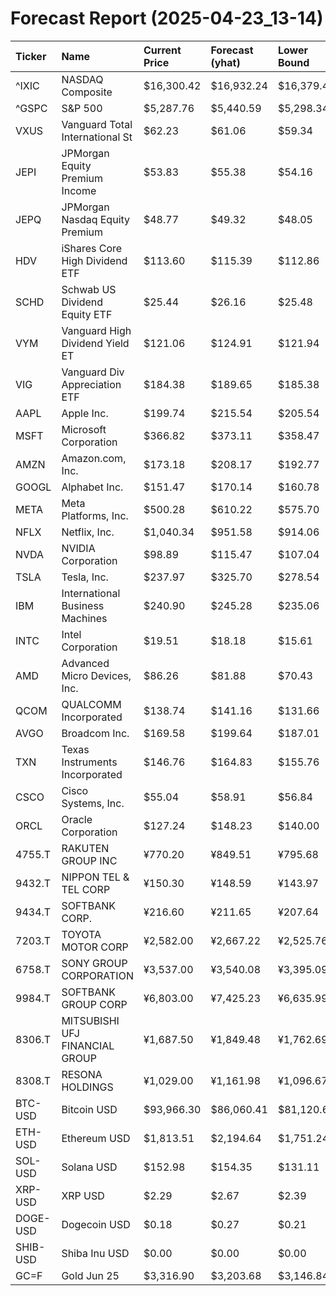 # Forecast Report (2025-04-23_13-14)

| Ticker   | Name                            | Current Price   | Forecast (yhat)   | Lower Bound   | Upper Bound   | Alert   |
|:---------|:--------------------------------|:----------------|:------------------|:--------------|:--------------|:--------|
| ^IXIC    | NASDAQ Composite                | $16,300.42      | $16,932.24        | $16,379.46    | $17,521.10    | BUY     |
| ^GSPC    | S&P 500                         | $5,287.76       | $5,440.59         | $5,298.34     | $5,583.78     | BUY     |
| VXUS     | Vanguard Total International St | $62.23          | $61.06            | $59.34        | $62.84        | HOLD    |
| JEPI     | JPMorgan Equity Premium Income  | $53.83          | $55.38            | $54.16        | $56.52        | BUY     |
| JEPQ     | JPMorgan Nasdaq Equity Premium  | $48.77          | $49.32            | $48.05        | $50.64        | HOLD    |
| HDV      | iShares Core High Dividend ETF  | $113.60         | $115.39           | $112.86       | $118.02       | HOLD    |
| SCHD     | Schwab US Dividend Equity ETF   | $25.44          | $26.16            | $25.48        | $26.87        | BUY     |
| VYM      | Vanguard High Dividend Yield ET | $121.06         | $124.91           | $121.94       | $127.94       | BUY     |
| VIG      | Vanguard Div Appreciation ETF   | $184.38         | $189.65           | $185.38       | $193.85       | BUY     |
| AAPL     | Apple Inc.                      | $199.74         | $215.54           | $205.54       | $226.20       | BUY     |
| MSFT     | Microsoft Corporation           | $366.82         | $373.11           | $358.47       | $387.07       | HOLD    |
| AMZN     | Amazon.com, Inc.                | $173.18         | $208.17           | $192.77       | $223.49       | BUY     |
| GOOGL    | Alphabet Inc.                   | $151.47         | $170.14           | $160.78       | $180.05       | BUY     |
| META     | Meta Platforms, Inc.            | $500.28         | $610.22           | $575.70       | $644.01       | BUY     |
| NFLX     | Netflix, Inc.                   | $1,040.34       | $951.58           | $914.06       | $989.68       | SELL    |
| NVDA     | NVIDIA Corporation              | $98.89          | $115.47           | $107.04       | $123.93       | BUY     |
| TSLA     | Tesla, Inc.                     | $237.97         | $325.70           | $278.54       | $374.95       | BUY     |
| IBM      | International Business Machines | $240.90         | $245.28           | $235.06       | $254.95       | HOLD    |
| INTC     | Intel Corporation               | $19.51          | $18.18            | $15.61        | $20.79        | HOLD    |
| AMD      | Advanced Micro Devices, Inc.    | $86.26          | $81.88            | $70.43        | $94.27        | HOLD    |
| QCOM     | QUALCOMM Incorporated           | $138.74         | $141.16           | $131.66       | $151.02       | HOLD    |
| AVGO     | Broadcom Inc.                   | $169.58         | $199.64           | $187.01       | $213.22       | BUY     |
| TXN      | Texas Instruments Incorporated  | $146.76         | $164.83           | $155.76       | $174.41       | BUY     |
| CSCO     | Cisco Systems, Inc.             | $55.04          | $58.91            | $56.84        | $60.90        | BUY     |
| ORCL     | Oracle Corporation              | $127.24         | $148.23           | $140.00       | $157.73       | BUY     |
| 4755.T   | RAKUTEN GROUP INC               | ¥770.20         | ¥849.51           | ¥795.68       | ¥903.28       | BUY     |
| 9432.T   | NIPPON TEL & TEL CORP           | ¥150.30         | ¥148.59           | ¥143.97       | ¥153.08       | HOLD    |
| 9434.T   | SOFTBANK CORP.                  | ¥216.60         | ¥211.65           | ¥207.64       | ¥215.59       | SELL    |
| 7203.T   | TOYOTA MOTOR CORP               | ¥2,582.00       | ¥2,667.22         | ¥2,525.76     | ¥2,806.65     | HOLD    |
| 6758.T   | SONY GROUP CORPORATION          | ¥3,537.00       | ¥3,540.08         | ¥3,395.09     | ¥3,680.29     | HOLD    |
| 9984.T   | SOFTBANK GROUP CORP             | ¥6,803.00       | ¥7,425.23         | ¥6,635.99     | ¥8,187.74     | HOLD    |
| 8306.T   | MITSUBISHI UFJ FINANCIAL GROUP  | ¥1,687.50       | ¥1,849.48         | ¥1,762.69     | ¥1,939.98     | BUY     |
| 8308.T   | RESONA HOLDINGS                 | ¥1,029.00       | ¥1,161.98         | ¥1,096.67     | ¥1,227.01     | BUY     |
| BTC-USD  | Bitcoin USD                     | $93,966.30      | $86,060.41        | $81,120.63    | $91,000.58    | SELL    |
| ETH-USD  | Ethereum USD                    | $1,813.51       | $2,194.64         | $1,751.24     | $2,624.55     | HOLD    |
| SOL-USD  | Solana USD                      | $152.98         | $154.35           | $131.11       | $178.73       | HOLD    |
| XRP-USD  | XRP USD                         | $2.29           | $2.67             | $2.39         | $2.96         | BUY     |
| DOGE-USD | Dogecoin USD                    | $0.18           | $0.27             | $0.21         | $0.32         | BUY     |
| SHIB-USD | Shiba Inu USD                   | $0.00           | $0.00             | $0.00         | $0.00         | HOLD    |
| GC=F     | Gold Jun 25                     | $3,316.90       | $3,203.68         | $3,146.84     | $3,262.47     | SELL    |